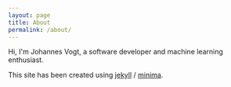 ```yaml
---
layout: page
title: About
permalink: /about/
---
```



Hi, I'm Johannes Vogt, a software developer and machine learning enthusiast.


[jekyll-organization]: https://github.com/jekyll

This site has been created using 
[jekyll][jekyll-organization] /
[minima](https://github.com/jekyll/minima).

